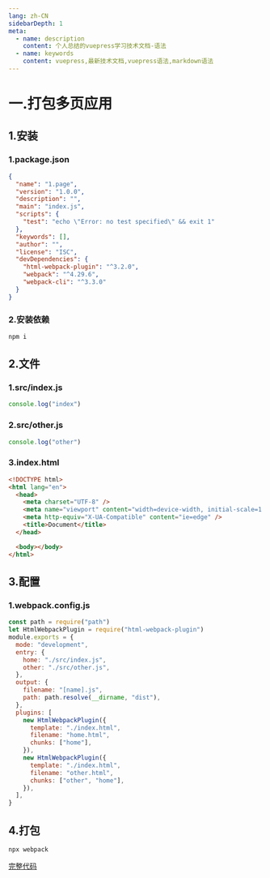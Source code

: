 ```yaml
---
lang: zh-CN
sidebarDepth: 1
meta:
  - name: description
    content: 个人总结的vuepress学习技术文档-语法
  - name: keywords
    content: vuepress,最新技术文档,vuepress语法,markdown语法
---
```


# 一.打包多页应用

## 1.安装

### 1.package.json

```json
{
  "name": "1.page",
  "version": "1.0.0",
  "description": "",
  "main": "index.js",
  "scripts": {
    "test": "echo \"Error: no test specified\" && exit 1"
  },
  "keywords": [],
  "author": "",
  "license": "ISC",
  "devDependencies": {
    "html-webpack-plugin": "^3.2.0",
    "webpack": "^4.29.6",
    "webpack-cli": "^3.3.0"
  }
}
```

### 2.安装依赖

```bash
npm i
```

## 2.文件

### 1.src/index.js

```js
console.log("index")
```

### 2.src/other.js

```js
console.log("other")
```

### 3.index.html

```html
<!DOCTYPE html>
<html lang="en">
  <head>
    <meta charset="UTF-8" />
    <meta name="viewport" content="width=device-width, initial-scale=1.0" />
    <meta http-equiv="X-UA-Compatible" content="ie=edge" />
    <title>Document</title>
  </head>

  <body></body>
</html>
```

## 3.配置

### 1.webpack.config.js

```js
const path = require("path")
let HtmlWebpackPlugin = require("html-webpack-plugin")
module.exports = {
  mode: "development",
  entry: {
    home: "./src/index.js",
    other: "./src/other.js",
  },
  output: {
    filename: "[name].js",
    path: path.resolve(__dirname, "dist"),
  },
  plugins: [
    new HtmlWebpackPlugin({
      template: "./index.html",
      filename: "home.html",
      chunks: ["home"],
    }),
    new HtmlWebpackPlugin({
      template: "./index.html",
      filename: "other.html",
      chunks: ["other", "home"],
    }),
  ],
}
```

## 4.打包

```bash
npx webpack
```

[完整代码](https://github.com/zhoubichuan/frontend-note/blob/master/3.dev/3.scaffolding/1.webpack/2.config/1.page/)
